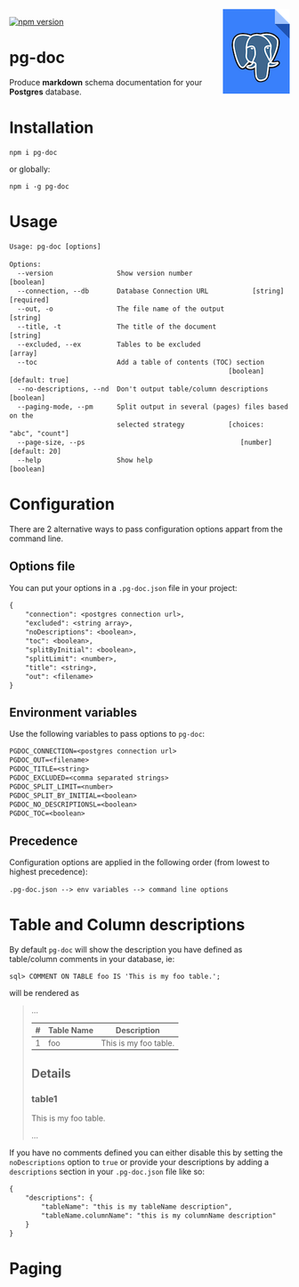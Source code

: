 <img src="icon.png" align="right" />

[![npm version](https://badge.fury.io/js/pg-doc.svg)](https://badge.fury.io/js/pg-doc)

# pg-doc

Produce **markdown** schema documentation for your **Postgres** database.

# Installation
```
npm i pg-doc
```
or globally:

```
npm i -g pg-doc
```

# Usage

```
Usage: pg-doc [options]

Options:
  --version                Show version number                         [boolean]
  --connection, --db       Database Connection URL           [string] [required]
  --out, -o                The file name of the output                  [string]
  --title, -t              The title of the document                    [string]
  --excluded, --ex         Tables to be excluded                         [array]
  --toc                    Add a table of contents (TOC) section
                                                       [boolean] [default: true]
  --no-descriptions, --nd  Don't output table/column descriptions      [boolean]
  --paging-mode, --pm      Split output in several (pages) files based on the
                           selected strategy           [choices: "abc", "count"]
  --page-size, --ps                                       [number] [default: 20]
  --help                   Show help                                   [boolean]
```

# Configuration
  
There are 2 alternative ways to pass configuration options appart from the command line.

## Options file
You can put your options in a `.pg-doc.json` file in your project:

```
{
    "connection": <postgres connection url>,
    "excluded": <string array>,
    "noDescriptions": <boolean>,
    "toc": <boolean>,
    "splitByInitial": <boolean>,
    "splitLimit": <number>,
    "title": <string>,
    "out": <filename>
}
```

## Environment variables
Use the following variables to pass options to `pg-doc`:
```
PGDOC_CONNECTION=<postgres connection url> 
PGDOC_OUT=<filename>
PGDOC_TITLE=<string>
PGDOC_EXCLUDED=<comma separated strings>
PGDOC_SPLIT_LIMIT=<number>
PGDOC_SPLIT_BY_INITIAL=<boolean>
PGDOC_NO_DESCRIPTIONSL=<boolean>
PGDOC_TOC=<boolean>
```
## Precedence
Configuration options are applied in the following order (from lowest to highest precedence):

`.pg-doc.json --> env variables --> command line options`

# Table and Column descriptions
By default `pg-doc` will show the description you have defined as table/column comments in your database, ie:
```
sql> COMMENT ON TABLE foo IS 'This is my foo table.';
```
will be rendered as
> ...
> 
> |# |Table Name| Description|
> |--:|----------|------------|
> |1| foo | This is my foo table. |
> 
> ## Details 
> ### table1
> This is my foo table.
> 
> ...

If you have no comments defined you can either disable this by setting the `noDescriptions` option to `true` or provide your descriptions by adding a `descriptions` section in your `.pg-doc.json` file like so:
```
{
    "descriptions": {
        "tableName": "this is my tableName description",
        "tableName.columnName": "this is my columnName description"
    }
}
```

# Paging
